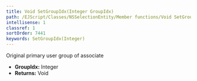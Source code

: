 ```yaml
---
title: Void SetGroupIdx(Integer GroupIdx)
path: /EJScript/Classes/NSSelectionEntity/Member functions/Void SetGroupIdx(Integer p_0)
intellisense: 1
classref: 1
sortOrder: 7441
keywords: SetGroupIdx(Integer)
---
```



Original primary user group of associate



* **GroupIdx:** Integer
* **Returns:** Void


